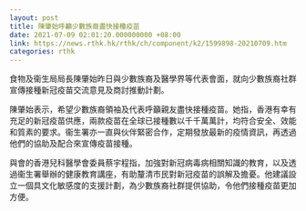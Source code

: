 ```yaml
---
layout: post
title: 陳肇始呼籲少數族裔盡快接種疫苗
date: 2021-07-09 02:01:20.000000000 +08:00
link: https://news.rthk.hk/rthk/ch/component/k2/1599898-20210709.htm
categories: rthk
---
```


食物及衞生局局長陳肇始昨日與少數族裔及醫學界等代表會面，就向少數族裔社群宣傳接種新冠疫苗交流意見及商討推動計劃。

陳肇始表示，希望少數族裔領袖及代表呼籲親友盡快接種疫苗。她指，香港有幸有充足的新冠疫苗供應，兩款疫苗在全球已接種數以千千萬萬計，均符合安全、效能和質素的要求。衞生署亦一直與伙伴緊密合作，定期發放最新的疫情資訊，再透過他們的協助及配合來宣傳疫苗接種。

與會的香港兒科醫學會委員蔡宇程指，加強對新冠病毒病相關知識的教育，以及透過衞生署舉辦的健康教育講座，有助釐清市民對新冠疫苗的誤解及擔憂。他建議設立一個具文化敏感度的支援計劃，為少數族裔社群提供協助，令他們接種疫苗更加方便。
